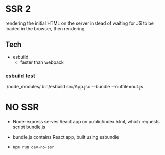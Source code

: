 # SSR 2

rendering the initial HTML on the server
instead of waiting for JS to be loaded in the browser, then rendering

## Tech

- esbuild 
  - faster than webpack

### esbuild test

./node_modules/.bin/esbuild src/App.jsx --bundle --outfile=out.js

# NO SSR

- Node-express serves React app on public/index.html, which requests script bundle.js
- bundle.js contains React app, built using esbundle

- `npm run dev-no-ssr`